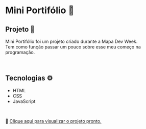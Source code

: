 # Mini Portifólio 📝  

## Projeto 📌
Mini Portifólio foi um projeto criado durante a Mapa Dev Week. <br>
Tem como função passar um pouco sobre esse meu começo na programação. 

<br>

## Tecnologias ⚙️
- HTML
- CSS
- JavaScript

<br>

 🔗 [Clique aqui para visualizar o projeto pronto.](https://nayaraoliveira1.github.io/mini-portifolio/)

